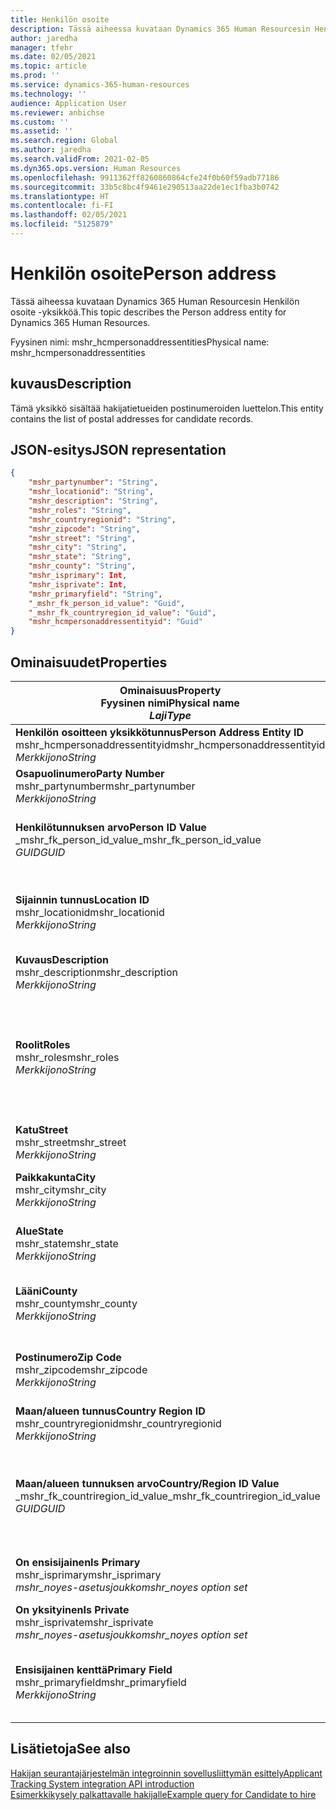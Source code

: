 ```yaml
---
title: Henkilön osoite
description: Tässä aiheessa kuvataan Dynamics 365 Human Resourcesin Henkilön osoite -yksikköä.
author: jaredha
manager: tfehr
ms.date: 02/05/2021
ms.topic: article
ms.prod: ''
ms.service: dynamics-365-human-resources
ms.technology: ''
audience: Application User
ms.reviewer: anbichse
ms.custom: ''
ms.assetid: ''
ms.search.region: Global
ms.author: jaredha
ms.search.validFrom: 2021-02-05
ms.dyn365.ops.version: Human Resources
ms.openlocfilehash: 9911362ff8260860864cfe24f0b60f59adb77186
ms.sourcegitcommit: 33b5c8bc4f9461e290513aa22de1ec1fba3b0742
ms.translationtype: HT
ms.contentlocale: fi-FI
ms.lasthandoff: 02/05/2021
ms.locfileid: "5125879"
---
```

# <a name="person-address"></a><span data-ttu-id="f4a8e-103">Henkilön osoite</span><span class="sxs-lookup"><span data-stu-id="f4a8e-103">Person address</span></span>

<span data-ttu-id="f4a8e-104">Tässä aiheessa kuvataan Dynamics 365 Human Resourcesin Henkilön osoite -yksikköä.</span><span class="sxs-lookup"><span data-stu-id="f4a8e-104">This topic describes the Person address entity for Dynamics 365 Human Resources.</span></span>

<span data-ttu-id="f4a8e-105">Fyysinen nimi: mshr_hcmpersonaddressentities</span><span class="sxs-lookup"><span data-stu-id="f4a8e-105">Physical name: mshr_hcmpersonaddressentities</span></span>

## <a name="description"></a><span data-ttu-id="f4a8e-106">kuvaus</span><span class="sxs-lookup"><span data-stu-id="f4a8e-106">Description</span></span>

<span data-ttu-id="f4a8e-107">Tämä yksikkö sisältää hakijatietueiden postinumeroiden luettelon.</span><span class="sxs-lookup"><span data-stu-id="f4a8e-107">This entity contains the list of postal addresses for candidate records.</span></span>

## <a name="json-representation"></a><span data-ttu-id="f4a8e-108">JSON-esitys</span><span class="sxs-lookup"><span data-stu-id="f4a8e-108">JSON representation</span></span>

```json
{
    "mshr_partynumber": "String",
    "mshr_locationid": "String",
    "mshr_description": "String",
    "mshr_roles": "String",
    "mshr_countryregionid": "String",
    "mshr_zipcode": "String",
    "mshr_street": "String",
    "mshr_city": "String",
    "mshr_state": "String",
    "mshr_county": "String",
    "mshr_isprimary": Int,
    "mshr_isprivate": Int,
    "mshr_primaryfield": "String",
    "_mshr_fk_person_id_value": "Guid",
    "_mshr_fk_countryregion_id_value": "Guid",
    "mshr_hcmpersonaddressentityid": "Guid"
}
```

## <a name="properties"></a><span data-ttu-id="f4a8e-109">Ominaisuudet</span><span class="sxs-lookup"><span data-stu-id="f4a8e-109">Properties</span></span>

| <span data-ttu-id="f4a8e-110">Ominaisuus</span><span class="sxs-lookup"><span data-stu-id="f4a8e-110">Property</span></span><br><span data-ttu-id="f4a8e-111">**Fyysinen nimi**</span><span class="sxs-lookup"><span data-stu-id="f4a8e-111">**Physical name**</span></span><br><span data-ttu-id="f4a8e-112">**_Laji_**</span><span class="sxs-lookup"><span data-stu-id="f4a8e-112">**_Type_**</span></span> | <span data-ttu-id="f4a8e-113">Käytä</span><span class="sxs-lookup"><span data-stu-id="f4a8e-113">Use</span></span> | <span data-ttu-id="f4a8e-114">kuvaus</span><span class="sxs-lookup"><span data-stu-id="f4a8e-114">Description</span></span> |
| --- | --- | --- |
| <span data-ttu-id="f4a8e-115">**Henkilön osoitteen yksikkötunnus**</span><span class="sxs-lookup"><span data-stu-id="f4a8e-115">**Person Address Entity ID**</span></span><br><span data-ttu-id="f4a8e-116">mshr_hcmpersonaddressentityid</span><span class="sxs-lookup"><span data-stu-id="f4a8e-116">mshr_hcmpersonaddressentityid</span></span><br><span data-ttu-id="f4a8e-117">*Merkkijono*</span><span class="sxs-lookup"><span data-stu-id="f4a8e-117">*String*</span></span> | <span data-ttu-id="f4a8e-118">Vain luku</span><span class="sxs-lookup"><span data-stu-id="f4a8e-118">Read-only</span></span><br><span data-ttu-id="f4a8e-119">Vaadittu</span><span class="sxs-lookup"><span data-stu-id="f4a8e-119">Required</span></span> | <span data-ttu-id="f4a8e-120">Järjestelmän luoma yksikkötietueen yksilöivä tunnus.</span><span class="sxs-lookup"><span data-stu-id="f4a8e-120">System-generated unique identifier for the entity record.</span></span> |
| <span data-ttu-id="f4a8e-121">**Osapuolinumero**</span><span class="sxs-lookup"><span data-stu-id="f4a8e-121">**Party Number**</span></span><br><span data-ttu-id="f4a8e-122">mshr_partynumber</span><span class="sxs-lookup"><span data-stu-id="f4a8e-122">mshr_partynumber</span></span><br><span data-ttu-id="f4a8e-123">*Merkkijono*</span><span class="sxs-lookup"><span data-stu-id="f4a8e-123">*String*</span></span> | <span data-ttu-id="f4a8e-124">Luku/Kirjoitus</span><span class="sxs-lookup"><span data-stu-id="f4a8e-124">Read/write</span></span><br><span data-ttu-id="f4a8e-125">Vaadittu</span><span class="sxs-lookup"><span data-stu-id="f4a8e-125">Required</span></span> | <span data-ttu-id="f4a8e-126">Liittyvän osapuolen (henkilön) tietueen tunnus.</span><span class="sxs-lookup"><span data-stu-id="f4a8e-126">The ID of the associated party (person) record.</span></span> |
| <span data-ttu-id="f4a8e-127">**Henkilötunnuksen arvo**</span><span class="sxs-lookup"><span data-stu-id="f4a8e-127">**Person ID Value**</span></span><br><span data-ttu-id="f4a8e-128">_mshr_fk_person_id_value</span><span class="sxs-lookup"><span data-stu-id="f4a8e-128">_mshr_fk_person_id_value</span></span><br><span data-ttu-id="f4a8e-129">*GUID*</span><span class="sxs-lookup"><span data-stu-id="f4a8e-129">*GUID*</span></span> | <span data-ttu-id="f4a8e-130">Vain luku</span><span class="sxs-lookup"><span data-stu-id="f4a8e-130">Read-only</span></span><br><span data-ttu-id="f4a8e-131">Vaadittu</span><span class="sxs-lookup"><span data-stu-id="f4a8e-131">Required</span></span><br><span data-ttu-id="f4a8e-132">Viiteavain: mshr_dirpersonentity-yksikön mshr_dirpersonentityid</span><span class="sxs-lookup"><span data-stu-id="f4a8e-132">Foreign key: mshr_dirpersonentityid of mshr_dirpersonentity</span></span> | <span data-ttu-id="f4a8e-133">Järjestelmän luoma osapuolen (henkilön) yksikkötietueen tunnus.</span><span class="sxs-lookup"><span data-stu-id="f4a8e-133">The system-generated identifier of the party (person) entity record.</span></span> |
| <span data-ttu-id="f4a8e-134">**Sijainnin tunnus**</span><span class="sxs-lookup"><span data-stu-id="f4a8e-134">**Location ID**</span></span><br><span data-ttu-id="f4a8e-135">mshr_locationid</span><span class="sxs-lookup"><span data-stu-id="f4a8e-135">mshr_locationid</span></span><br><span data-ttu-id="f4a8e-136">*Merkkijono*</span><span class="sxs-lookup"><span data-stu-id="f4a8e-136">*String*</span></span> | <span data-ttu-id="f4a8e-137">Luku/Kirjoitus</span><span class="sxs-lookup"><span data-stu-id="f4a8e-137">Read/write</span></span><br><span data-ttu-id="f4a8e-138">Vaadittu</span><span class="sxs-lookup"><span data-stu-id="f4a8e-138">Required</span></span> | <span data-ttu-id="f4a8e-139">Osoitetietueen sijaintitunnus.</span><span class="sxs-lookup"><span data-stu-id="f4a8e-139">The location ID of the address record.</span></span> <span data-ttu-id="f4a8e-140">Määirtä mshr_logisticspostaladdresslocationcdsentity-yksikössä.</span><span class="sxs-lookup"><span data-stu-id="f4a8e-140">Set up in mshr_logisticspostaladdresslocationcdsentity entity.</span></span> |
| <span data-ttu-id="f4a8e-141">**Kuvaus**</span><span class="sxs-lookup"><span data-stu-id="f4a8e-141">**Description**</span></span><br><span data-ttu-id="f4a8e-142">mshr_description</span><span class="sxs-lookup"><span data-stu-id="f4a8e-142">mshr_description</span></span><br><span data-ttu-id="f4a8e-143">*Merkkijono*</span><span class="sxs-lookup"><span data-stu-id="f4a8e-143">*String*</span></span> | <span data-ttu-id="f4a8e-144">Luku/Kirjoitus</span><span class="sxs-lookup"><span data-stu-id="f4a8e-144">Read/write</span></span><br><span data-ttu-id="f4a8e-145">Vaadittu</span><span class="sxs-lookup"><span data-stu-id="f4a8e-145">Required</span></span> | <span data-ttu-id="f4a8e-146">Hakijan osoitteen kuvaus.</span><span class="sxs-lookup"><span data-stu-id="f4a8e-146">A description of the candidate’s address.</span></span> |
| <span data-ttu-id="f4a8e-147">**Roolit**</span><span class="sxs-lookup"><span data-stu-id="f4a8e-147">**Roles**</span></span><br><span data-ttu-id="f4a8e-148">mshr_roles</span><span class="sxs-lookup"><span data-stu-id="f4a8e-148">mshr_roles</span></span><br><span data-ttu-id="f4a8e-149">*Merkkijono*</span><span class="sxs-lookup"><span data-stu-id="f4a8e-149">*String*</span></span> | <span data-ttu-id="f4a8e-150">Luku/Kirjoitus</span><span class="sxs-lookup"><span data-stu-id="f4a8e-150">Read/write</span></span><br><span data-ttu-id="f4a8e-151">Vaadittu</span><span class="sxs-lookup"><span data-stu-id="f4a8e-151">Required</span></span> | <span data-ttu-id="f4a8e-152">Osoitteeseen liitetyt roolit.</span><span class="sxs-lookup"><span data-stu-id="f4a8e-152">The roles assigned for this address.</span></span> <span data-ttu-id="f4a8e-153">Rooleja voi määrittää useita.</span><span class="sxs-lookup"><span data-stu-id="f4a8e-153">More than one role can be assigned.</span></span> <span data-ttu-id="f4a8e-154">Kukin rooli tulee erottaa toisistaan puolipisteellä.</span><span class="sxs-lookup"><span data-stu-id="f4a8e-154">Each role should be separated by a semicolon.</span></span> <span data-ttu-id="f4a8e-155">mshr_logisticslocationroleentity-yksikkö sisältää voimassa olevat arvot.</span><span class="sxs-lookup"><span data-stu-id="f4a8e-155">Valid values contained in the mshr_logisticslocationroleentity entity.</span></span> |
| <span data-ttu-id="f4a8e-156">**Katu**</span><span class="sxs-lookup"><span data-stu-id="f4a8e-156">**Street**</span></span><br><span data-ttu-id="f4a8e-157">mshr_street</span><span class="sxs-lookup"><span data-stu-id="f4a8e-157">mshr_street</span></span><br><span data-ttu-id="f4a8e-158">*Merkkijono*</span><span class="sxs-lookup"><span data-stu-id="f4a8e-158">*String*</span></span> | <span data-ttu-id="f4a8e-159">Luku/Kirjoitus</span><span class="sxs-lookup"><span data-stu-id="f4a8e-159">Read/write</span></span><br><span data-ttu-id="f4a8e-160">Valinnainen</span><span class="sxs-lookup"><span data-stu-id="f4a8e-160">Optional</span></span> | <span data-ttu-id="f4a8e-161">Kadunnumero.</span><span class="sxs-lookup"><span data-stu-id="f4a8e-161">The street number.</span></span> |
| <span data-ttu-id="f4a8e-162">**Paikkakunta**</span><span class="sxs-lookup"><span data-stu-id="f4a8e-162">**City**</span></span><br><span data-ttu-id="f4a8e-163">mshr_city</span><span class="sxs-lookup"><span data-stu-id="f4a8e-163">mshr_city</span></span><br><span data-ttu-id="f4a8e-164">*Merkkijono*</span><span class="sxs-lookup"><span data-stu-id="f4a8e-164">*String*</span></span> | <span data-ttu-id="f4a8e-165">Luku/Kirjoitus</span><span class="sxs-lookup"><span data-stu-id="f4a8e-165">Read/write</span></span><br><span data-ttu-id="f4a8e-166">Valinnainen</span><span class="sxs-lookup"><span data-stu-id="f4a8e-166">Optional</span></span> | <span data-ttu-id="f4a8e-167">Osoitteen paikkakunta.</span><span class="sxs-lookup"><span data-stu-id="f4a8e-167">The city of the address.</span></span> <span data-ttu-id="f4a8e-168">Määritetään mshr_logisticsaddresscityentity-yksikössä.</span><span class="sxs-lookup"><span data-stu-id="f4a8e-168">Set up in mshr_logisticsaddresscityentity entity.</span></span> |
| <span data-ttu-id="f4a8e-169">**Alue**</span><span class="sxs-lookup"><span data-stu-id="f4a8e-169">**State**</span></span><br><span data-ttu-id="f4a8e-170">mshr_state</span><span class="sxs-lookup"><span data-stu-id="f4a8e-170">mshr_state</span></span><br><span data-ttu-id="f4a8e-171">*Merkkijono*</span><span class="sxs-lookup"><span data-stu-id="f4a8e-171">*String*</span></span> | <span data-ttu-id="f4a8e-172">Luku/Kirjoitus</span><span class="sxs-lookup"><span data-stu-id="f4a8e-172">Read/write</span></span><br><span data-ttu-id="f4a8e-173">Valinnainen</span><span class="sxs-lookup"><span data-stu-id="f4a8e-173">Optional</span></span> | <span data-ttu-id="f4a8e-174">Osoitteen osavaltio.</span><span class="sxs-lookup"><span data-stu-id="f4a8e-174">The state of the address.</span></span> <span data-ttu-id="f4a8e-175">Määritetään mshr_logisticsaddressstateentity-yksikössä.</span><span class="sxs-lookup"><span data-stu-id="f4a8e-175">Set up in mshr_logisticsaddressstateentity entity.</span></span> |
| <span data-ttu-id="f4a8e-176">**Lääni**</span><span class="sxs-lookup"><span data-stu-id="f4a8e-176">**County**</span></span><br><span data-ttu-id="f4a8e-177">mshr_county</span><span class="sxs-lookup"><span data-stu-id="f4a8e-177">mshr_county</span></span><br><span data-ttu-id="f4a8e-178">*Merkkijono*</span><span class="sxs-lookup"><span data-stu-id="f4a8e-178">*String*</span></span> | <span data-ttu-id="f4a8e-179">Luku/Kirjoitus</span><span class="sxs-lookup"><span data-stu-id="f4a8e-179">Read/write</span></span><br><span data-ttu-id="f4a8e-180">Valinnainen</span><span class="sxs-lookup"><span data-stu-id="f4a8e-180">Optional</span></span> | <span data-ttu-id="f4a8e-181">Osoitteen alue.</span><span class="sxs-lookup"><span data-stu-id="f4a8e-181">The county of the address.</span></span> <span data-ttu-id="f4a8e-182">Määritetään mshr_logisticsaddresscountyentity-yksikössä.</span><span class="sxs-lookup"><span data-stu-id="f4a8e-182">Set up in mshr_logisticsaddresscountyentity entity.</span></span> |
| <span data-ttu-id="f4a8e-183">**Postinumero**</span><span class="sxs-lookup"><span data-stu-id="f4a8e-183">**Zip Code**</span></span><br><span data-ttu-id="f4a8e-184">mshr_zipcode</span><span class="sxs-lookup"><span data-stu-id="f4a8e-184">mshr_zipcode</span></span><br><span data-ttu-id="f4a8e-185">*Merkkijono*</span><span class="sxs-lookup"><span data-stu-id="f4a8e-185">*String*</span></span> | <span data-ttu-id="f4a8e-186">Luku/Kirjoitus</span><span class="sxs-lookup"><span data-stu-id="f4a8e-186">Read/write</span></span><br><span data-ttu-id="f4a8e-187">Valinnainen</span><span class="sxs-lookup"><span data-stu-id="f4a8e-187">Optional</span></span> | <span data-ttu-id="f4a8e-188">Osoitteen postinumero.</span><span class="sxs-lookup"><span data-stu-id="f4a8e-188">The zip/postal code of the address.</span></span> <span data-ttu-id="f4a8e-189">Määritetään mshr_logisticsaddresspostalcodeentity-yksikössä.</span><span class="sxs-lookup"><span data-stu-id="f4a8e-189">Set up in mshr_logisticsaddresspostalcodeentity entity.</span></span> |
| <span data-ttu-id="f4a8e-190">**Maan/alueen tunnus**</span><span class="sxs-lookup"><span data-stu-id="f4a8e-190">**Country Region ID**</span></span><br><span data-ttu-id="f4a8e-191">mshr_countryregionid</span><span class="sxs-lookup"><span data-stu-id="f4a8e-191">mshr_countryregionid</span></span><br><span data-ttu-id="f4a8e-192">*Merkkijono*</span><span class="sxs-lookup"><span data-stu-id="f4a8e-192">*String*</span></span> | <span data-ttu-id="f4a8e-193">Luku/Kirjoitus</span><span class="sxs-lookup"><span data-stu-id="f4a8e-193">Read/write</span></span><br><span data-ttu-id="f4a8e-194">Valinnainen</span><span class="sxs-lookup"><span data-stu-id="f4a8e-194">Optional</span></span> | <span data-ttu-id="f4a8e-195">Osoitteen maa tai alue.</span><span class="sxs-lookup"><span data-stu-id="f4a8e-195">The country or region of the address.</span></span> |
| <span data-ttu-id="f4a8e-196">**Maan/alueen tunnuksen arvo**</span><span class="sxs-lookup"><span data-stu-id="f4a8e-196">**Country/Region ID Value**</span></span><br><span data-ttu-id="f4a8e-197">_mshr_fk_countriregion_id_value</span><span class="sxs-lookup"><span data-stu-id="f4a8e-197">_mshr_fk_countriregion_id_value</span></span><br><span data-ttu-id="f4a8e-198">*GUID*</span><span class="sxs-lookup"><span data-stu-id="f4a8e-198">*GUID*</span></span> | <span data-ttu-id="f4a8e-199">Vain luku</span><span class="sxs-lookup"><span data-stu-id="f4a8e-199">Read-only</span></span><br><span data-ttu-id="f4a8e-200">Valinnainen</span><span class="sxs-lookup"><span data-stu-id="f4a8e-200">Optional</span></span><br><span data-ttu-id="f4a8e-201">Viiteavain: mshr_logisticsaddresscountryregionentity-yksikön mshr_logisticaddresscountryregionentityid</span><span class="sxs-lookup"><span data-stu-id="f4a8e-201">Foreign key: mshr_logisticaddresscountryregionentityid of mshr_logisticsaddresscountryregionentity</span></span> | <span data-ttu-id="f4a8e-202">Järjestelmän luoma osoitteen maan/alueen yksilöivä tunnus.</span><span class="sxs-lookup"><span data-stu-id="f4a8e-202">System-generated unique identifier of the country/region of the address.</span></span> |
| <span data-ttu-id="f4a8e-203">**On ensisijainen**</span><span class="sxs-lookup"><span data-stu-id="f4a8e-203">**Is Primary**</span></span><br><span data-ttu-id="f4a8e-204">mshr_isprimary</span><span class="sxs-lookup"><span data-stu-id="f4a8e-204">mshr_isprimary</span></span><br><span data-ttu-id="f4a8e-205">*mshr_noyes-asetusjoukko*</span><span class="sxs-lookup"><span data-stu-id="f4a8e-205">*mshr_noyes option set*</span></span> | <span data-ttu-id="f4a8e-206">Luku/Kirjoitus</span><span class="sxs-lookup"><span data-stu-id="f4a8e-206">Read/write</span></span><br><span data-ttu-id="f4a8e-207">Vaadittu</span><span class="sxs-lookup"><span data-stu-id="f4a8e-207">Required</span></span> | <span data-ttu-id="f4a8e-208">Määrittää, onko tämä osoite määritetyn roolin henkilön ensisijainen osoite.</span><span class="sxs-lookup"><span data-stu-id="f4a8e-208">Identifies whether this address is the primary address for the person of the defined role.</span></span> |
| <span data-ttu-id="f4a8e-209">**On yksityinen**</span><span class="sxs-lookup"><span data-stu-id="f4a8e-209">**Is Private**</span></span><br><span data-ttu-id="f4a8e-210">mshr_isprivate</span><span class="sxs-lookup"><span data-stu-id="f4a8e-210">mshr_isprivate</span></span><br><span data-ttu-id="f4a8e-211">*mshr_noyes-asetusjoukko*</span><span class="sxs-lookup"><span data-stu-id="f4a8e-211">*mshr_noyes option set*</span></span> | <span data-ttu-id="f4a8e-212">Luku/Kirjoitus</span><span class="sxs-lookup"><span data-stu-id="f4a8e-212">Read/write</span></span><br><span data-ttu-id="f4a8e-213">Vaadittu</span><span class="sxs-lookup"><span data-stu-id="f4a8e-213">Required</span></span> | <span data-ttu-id="f4a8e-214">Määrittää, onko tämä osoite henkilön yksityinen osoite.</span><span class="sxs-lookup"><span data-stu-id="f4a8e-214">Identifies whether this address is a private address for the person.</span></span> |
| <span data-ttu-id="f4a8e-215">**Ensisijainen kenttä**</span><span class="sxs-lookup"><span data-stu-id="f4a8e-215">**Primary Field**</span></span><br><span data-ttu-id="f4a8e-216">mshr_primaryfield</span><span class="sxs-lookup"><span data-stu-id="f4a8e-216">mshr_primaryfield</span></span><br><span data-ttu-id="f4a8e-217">*Merkkijono*</span><span class="sxs-lookup"><span data-stu-id="f4a8e-217">*String*</span></span> | <span data-ttu-id="f4a8e-218">Vain luku</span><span class="sxs-lookup"><span data-stu-id="f4a8e-218">Read-only</span></span><br><span data-ttu-id="f4a8e-219">Vaadittu</span><span class="sxs-lookup"><span data-stu-id="f4a8e-219">Required</span></span> | <span data-ttu-id="f4a8e-220">Kenttä, jota käytetään yksikkötietueen ensisijaisena tunnuksena.</span><span class="sxs-lookup"><span data-stu-id="f4a8e-220">Field used as a primary identifier of the entity record.</span></span> <span data-ttu-id="f4a8e-221">Osapuolen numeron ja sijainnin tunnuksen yhdistelmä.</span><span class="sxs-lookup"><span data-stu-id="f4a8e-221">Combination of party number and location ID.</span></span> |

## <a name="see-also"></a><span data-ttu-id="f4a8e-222">Lisätietoja</span><span class="sxs-lookup"><span data-stu-id="f4a8e-222">See also</span></span>

[<span data-ttu-id="f4a8e-223">Hakijan seurantajärjestelmän integroinnin sovellusliittymän esittely</span><span class="sxs-lookup"><span data-stu-id="f4a8e-223">Applicant Tracking System integration API introduction</span></span>](hr-admin-integration-ats-api-introduction.md)<br>
[<span data-ttu-id="f4a8e-224">Esimerkkikysely palkattavalle hakijalle</span><span class="sxs-lookup"><span data-stu-id="f4a8e-224">Example query for Candidate to hire</span></span>](hr-admin-integration-ats-api-candidate-to-hire-example-query.md)

